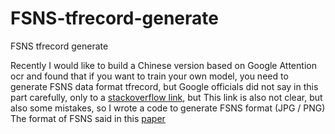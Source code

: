 # FSNS-tfrecord-generate
FSNS tfrecord  generate

  Recently I would like to build a Chinese version based on Google Attention ocr and found that if you want to train your own model, you need to generate FSNS data format tfrecord, but Google officials did not say in this part carefully, only to a [stackoverflow link](https://stackoverflow.com/a/44461910/743658), but This link is also not clear, but also some mistakes, so I wrote a code to generate FSNS format (JPG / PNG) 
  The format of FSNS said in this [paper](https://arxiv.org/pdf/1702.03970.pdf)
